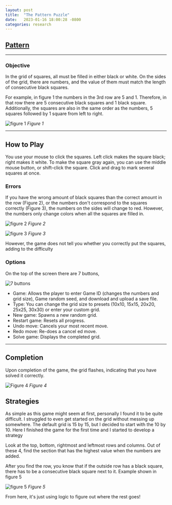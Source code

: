 ```yaml
---
layout: post
title:  "The Pattern Puzzle"
date:   2023-01-16 18:00:28 -0800
categories: research
---
```


## [Pattern](https://www.chiark.greenend.org.uk/~sgtatham/puzzles/js/pattern.html)

---

### Objective

In the grid of squares, all must be filled in either black or white. On the sides of the grid, there are numbers, and the value of them must match the length of consecutive black squares.

For example, in figure 1 the numbers in the 3rd row are 5 and 1. Therefore, in that row there are 5 consecutive black squares and 1 black square. Additionally, the squares are also in the same order as the numbers, 5 squares followed by 1 square from left to right.

![figure 1](https://res.cloudinary.com/dfyhppahy/image/upload/v1673922238/Screen_Shot_2023-01-16_at_6.23.15_PM_hxqd78.png)
*Figure 1*

---

## How to Play

You use your mouse to click the squares. Left click makes the square black; right makes it white. To make the square gray again, you can use the middle mouse button, or shift-click the square. Click and drag to mark several squares at once.

### Errors

If you have the wrong amount of black squares than the correct amount in the row (Figure 2), or the numbers don't correspond to the squares correctly (Figure 3), the numbers on the sides will change to red. However, the numbers only change colors when all the squares are filled in.

![figure 2](https://res.cloudinary.com/dfyhppahy/image/upload/v1674015416/Screen_Shot_2023-01-17_at_8.15.54_PM_kltkvz.png)
*Figure 2*

![figure 3](https://res.cloudinary.com/dfyhppahy/image/upload/v1674015415/Screen_Shot_2023-01-17_at_8.10.13_PM_dunut5.png)
*Figure 3*

However, the game does not tell you whether you correctly put the squares, adding to the difficulty

### Options

On the top of the screen there are 7 buttons,

![7 buttons](https://res.cloudinary.com/dfyhppahy/image/upload/v1674017753/Screen_Shot_2023-01-17_at_8.55.48_PM_jrmq8e.png)

- Game: Allows the player to enter Game ID (changes the numbers and grid size), Game random seed, and download and upload a save file.
- Type: You can change the grid size to presets (10x10, 15x15, 20x20, 25x25, 30x30) or enter your custom grid.
- New game: Spawns a new random grid.
- Restart game: Resets all progress.
- Undo move: Cancels your most recent move.
- Redo move: Re-does a cancel     ed move.
- Solve game: Displays the completed grid.

---

## Completion

Upon completion of the game, the grid flashes, indicating that you have solved it correctly.

![Figure 4](https://res.cloudinary.com/dfyhppahy/image/upload/v1674017252/Screen_Shot_2023-01-17_at_8.47.19_PM_r8wgkr.png)
*Figure 4*

## Strategies

As simple as this game might seem at first, personally I found it to be quite difficult. I struggled to even get started on the grid without messing up somewhere. The default grid is 15 by 15, but I decided to start with the 10 by 10. Here I finished the game for the first time and I started to develop a strategy

Look at the top, bottom, rightmost and leftmost rows and columns. Out of these 4, find the section that has the highest value when the numbers are added.

After you find the row, you know that if the outside row has a black square, there has to be a consecutive black square next to it. Example shown in figure 5  

![figure 5](https://res.cloudinary.com/dfyhppahy/image/upload/v1674016841/Screen_Shot_2023-01-17_at_8.40.33_PM_n2ajxd.png)
*Figure 5*

From here, it's just using logic to figure out where the rest goes!
